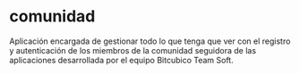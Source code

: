 # comunidad
Aplicación encargada de gestionar todo lo que tenga que ver con el registro y autenticación de los miembros de la comunidad seguidora de las aplicaciones desarrollada por el equipo Bitcubico Team Soft.
